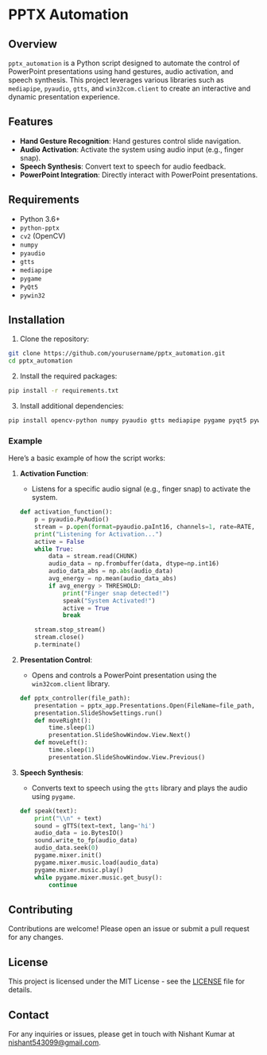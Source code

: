# PPTX Automation

## Overview

`pptx_automation` is a Python script designed to automate the control of PowerPoint presentations using hand gestures, audio activation, and speech synthesis. This project leverages various libraries such as `mediapipe`, `pyaudio`, `gtts`, and `win32com.client` to create an interactive and dynamic presentation experience.

## Features

- **Hand Gesture Recognition**: Hand gestures control slide navigation.
- **Audio Activation**: Activate the system using audio input (e.g., finger snap).
- **Speech Synthesis**: Convert text to speech for audio feedback.
- **PowerPoint Integration**: Directly interact with PowerPoint presentations.

## Requirements

- Python 3.6+
- `python-pptx`
- `cv2` (OpenCV)
- `numpy`
- `pyaudio`
- `gtts`
- `mediapipe`
- `pygame`
- `PyQt5`
- `pywin32`

## Installation

1. Clone the repository:

```bash
git clone https://github.com/yourusername/pptx_automation.git
cd pptx_automation
```

2. Install the required packages:

```bash
pip install -r requirements.txt
```

3. Install additional dependencies:

```bash
pip install opencv-python numpy pyaudio gtts mediapipe pygame pyqt5 pywin32
```



### Example

Here’s a basic example of how the script works:

1. **Activation Function**:
    - Listens for a specific audio signal (e.g., finger snap) to activate the system.
    
    ```python
    def activation_function():
        p = pyaudio.PyAudio()
        stream = p.open(format=pyaudio.paInt16, channels=1, rate=RATE, input=True, frames_per_buffer=CHUNK)
        print("Listening for Activation...")
        active = False
        while True:
            data = stream.read(CHUNK)
            audio_data = np.frombuffer(data, dtype=np.int16)
            audio_data_abs = np.abs(audio_data)
            avg_energy = np.mean(audio_data_abs)
            if avg_energy > THRESHOLD:
                print("Finger snap detected!")
                speak("System Activated!")
                active = True
                break

        stream.stop_stream()
        stream.close()
        p.terminate()
    ```

2. **Presentation Control**:
    - Opens and controls a PowerPoint presentation using the `win32com.client` library.
    
    ```python
    def pptx_controller(file_path):
        presentation = pptx_app.Presentations.Open(FileName=file_path, ReadOnly=1)
        presentation.SlideShowSettings.run()
        def moveRight():
            time.sleep(1)
            presentation.SlideShowWindow.View.Next()
        def moveLeft():
            time.sleep(1)
            presentation.SlideShowWindow.View.Previous()
    ```

3. **Speech Synthesis**:
    - Converts text to speech using the `gtts` library and plays the audio using `pygame`.
    
    ```python
    def speak(text):
        print("\\n" + text)
        sound = gTTS(text=text, lang='hi')
        audio_data = io.BytesIO()
        sound.write_to_fp(audio_data)
        audio_data.seek(0)
        pygame.mixer.init()
        pygame.mixer.music.load(audio_data)
        pygame.mixer.music.play()
        while pygame.mixer.music.get_busy():
            continue
    ```

## Contributing

Contributions are welcome! Please open an issue or submit a pull request for any changes.

## License

This project is licensed under the MIT License - see the [LICENSE](LICENSE) file for details.

## Contact

For any inquiries or issues, please get in touch with Nishant Kumar at nishant543099@gmail.com.

